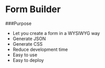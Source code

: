 Form Builder
============

###Purpose


* Let you create a form in a WYSIWYG way
* Generate JSON
* Generate CSS
* Reduce development time
* Easy to use 
* Easy to deploy










